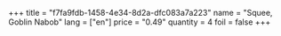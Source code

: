 +++
title = "f7fa9fdb-1458-4e34-8d2a-dfc083a7a223"
name = "Squee, Goblin Nabob"
lang = ["en"]
price = "0.49"
quantity = 4
foil = false
+++
